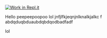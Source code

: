 [![Work in Repl.it](https://classroom.github.com/assets/work-in-replit-14baed9a392b3a25080506f3b7b6d57f295ec2978f6f33ec97e36a161684cbe9.svg)](https://classroom.github.com/online_ide?assignment_repo_id=435193&assignment_repo_type=GroupAssignmentRepo)

Hello peepeepoopoo
lol
jnfjlfkjeqnjnlknalkjalkc f
abdqduqbduaubdqbdqodbadfadf


lol